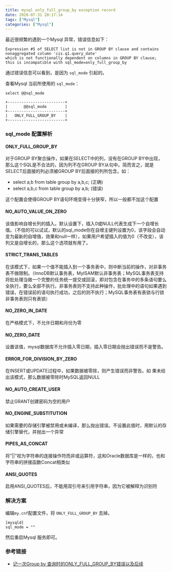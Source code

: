 ```yaml
---
title: mysql only_full_group_by exception record
date: 2020-07-31 20:17:14
tags: ["Mysql"]
categories: ["Mysql"]
---
```


最近很频繁的遇到一个Mysql 异常，错误信息如下：

```
Expression #5 of SELECT list is not in GROUP BY clause and contains nonaggregated column 'cis.q1.query_date' 
which is not functionally dependent on columns in GROUP BY clause; 
this is incompatible with sql_mode=only_full_group_by
```

<!-- more -->

通过错误信息可以看到，是因为 `sql_mode` 引起的。

查看Mysql 当前所使用的 `sql_mode`：
```
select @@sql_mode

+-------------------------+
|       @@sql_mode        |
+-------------------------+
|   ONLY_FULL_GROUP_BY    |
+-------------------------+
```

### sql_mode 配置解析
#### ONLY_FULL_GROUP_BY
对于GROUP BY聚合操作，如果在SELECT中的列，没有在GROUP BY中出现，那么这个SQL是不合法的，因为列不在GROUP BY从句中。简而言之，就是SELECT后面接的列必须被GROUP BY后面接的列所包含。如：

* select a,b from table group by a,b,c; (正确)
* select a,b,c from table group by a,b; (错误)

这个配置会使得GROUP BY语句环境变得十分狭窄，所以一般都不加这个配置

#### NO_AUTO_VALUE_ON_ZERO
该值影响自增长列的插入。默认设置下，插入0或NULL代表生成下一个自增长值。（不信的可以试试，默认的sql_mode你在自增主键列设置为0，该字段会自动变为最新的自增值，效果和null一样），如果用户希望插入的值为0（不改变），该列又是自增长的，那么这个选项就有用了。

#### STRICT_TRANS_TABLES

在该模式下，如果一个值不能插入到一个事务表中，则中断当前的操作，对非事务表不做限制。（InnoDB默认事务表，MyISAM默认非事务表；MySQL事务表支持将批处理当做一个完整的任务统一提交或回滚，即对包含在事务中的多条语句要么全执行，要么全部不执行。非事务表则不支持此种操作，批处理中的语句如果遇到错误，在错误前的语句执行成功，之后的则不执行；MySQL事务表有表锁与行锁非事务表则只有表锁）

#### NO_ZERO_IN_DATE
在严格模式下，不允许日期和月份为零

#### NO_ZERO_DATE

设置该值，mysql数据库不允许插入零日期，插入零日期会抛出错误而不是警告。

#### ERROR_FOR_DIVISION_BY_ZERO
在INSERT或UPDATE过程中，如果数据被零除，则产生错误而非警告。如 果未给出该模式，那么数据被零除时MySQL返回NULL

#### NO_AUTO_CREATE_USER
禁止GRANT创建密码为空的用户

#### NO_ENGINE_SUBSTITUTION
如果需要的存储引擎被禁用或未编译，那么抛出错误。不设置此值时，用默认的存储引擎替代，并抛出一个异常

#### PIPES_AS_CONCAT
将”||”视为字符串的连接操作符而非或运算符，这和Oracle数据库是一样的，也和字符串的拼接函数Concat相类似

#### ANSI_QUOTES
启用ANSI_QUOTES后，不能用双引号来引用字符串，因为它被解释为识别符

### 解决方案
编辑`my.cnf`配置文件，将 `ONLY_FULL_GROUP_BY` 去掉。

```
[mysqld]
sql_mode = ""
```
然后重启Mysql 服务即可。

### 参考链接
* [记一次Group by 查询时的ONLY_FULL_GROUP_BY错误以及后续](https://blog.csdn.net/Abysscarry/article/details/79468411)